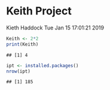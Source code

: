 Keith Project
================
Kieth Haddock
Tue Jan 15 17:01:21 2019

``` r
Keith <- 2*2
print(Keith)
```

    ## [1] 4

``` r
ipt <- installed.packages()
nrow(ipt)
```

    ## [1] 185
